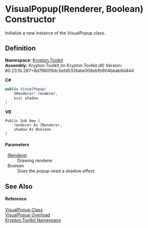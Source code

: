 # VisualPopup(IRenderer, Boolean) Constructor


Initialize a new instance of the VisualPopup class.



## Definition
**Namespace:** <a href="79d2eac2-21f4-54ff-7552-b20c33c30600.md">Krypton.Toolkit</a>  
**Assembly:** Krypton.Toolkit (in Krypton.Toolkit.dll) Version: 80.23.10.287+8d7660f9dc5efd033fabe008ebfb904beab6d444

**C#**
``` C#
public VisualPopup(
	IRenderer? renderer,
	bool shadow
)
```
**VB**
``` VB
Public Sub New ( 
	renderer As IRenderer,
	shadow As Boolean
)
```



#### Parameters
<dl><dt>  <a href="510ba00d-9814-c743-a4c7-aee129753625.md">IRenderer</a></dt><dd>Drawing renderer.</dd><dt>  Boolean</dt><dd>Does the popup need a shadow effect.</dd></dl>

## See Also


#### Reference
<a href="65480817-09a3-f777-b651-c6e7d4b29f93.md">VisualPopup Class</a>  
<a href="beeb9aad-6d0e-fa4a-3cb4-8002346de8ee.md">VisualPopup Overload</a>  
<a href="79d2eac2-21f4-54ff-7552-b20c33c30600.md">Krypton.Toolkit Namespace</a>  
